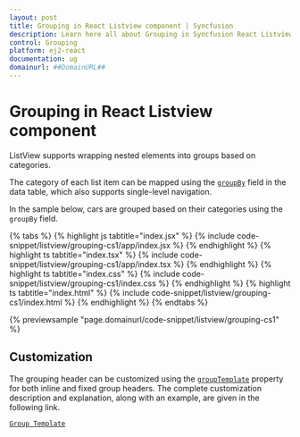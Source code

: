 ```yaml
---
layout: post
title: Grouping in React Listview component | Syncfusion
description: Learn here all about Grouping in Syncfusion React Listview component of Syncfusion Essential JS 2 and more.
control: Grouping 
platform: ej2-react
documentation: ug
domainurl: ##DomainURL##
---
```


# Grouping in React Listview component

ListView supports wrapping nested elements into groups based on categories.

The category of each list item can be mapped using the [`groupBy`](https://ej2.syncfusion.com/react/documentation/api/list-view/fieldSettingsModel/#groupby) field in the data table, which also supports single-level navigation.

In the sample below, cars are grouped based on their categories using the `groupBy` field.

{% tabs %}
{% highlight js tabtitle="index.jsx" %}
{% include code-snippet/listview/grouping-cs1/app/index.jsx %}
{% endhighlight %}
{% highlight ts tabtitle="index.tsx" %}
{% include code-snippet/listview/grouping-cs1/app/index.tsx %}
{% endhighlight %}
{% highlight ts tabtitle="index.css" %}
{% include code-snippet/listview/grouping-cs1/index.css %}
{% endhighlight %}
{% highlight ts tabtitle="index.html" %}
{% include code-snippet/listview/grouping-cs1/index.html %}
{% endhighlight %}
{% endtabs %}

 {% previewsample "page.domainurl/code-snippet/listview/grouping-cs1" %}

## Customization

The grouping header can be customized using the [`groupTemplate`](https://ej2.syncfusion.com/react/documentation/api/list-view/#grouptemplate) property for both inline and fixed group headers. The complete customization description and explanation, along with an example, are given in the following link.

[`Group Template`](https://ej2.syncfusion.com/react/documentation/listview/customizing-templates#group-template)